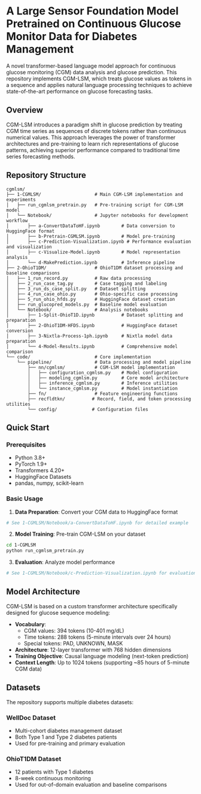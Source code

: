 # A Large Sensor Foundation Model Pretrained on Continuous Glucose Monitor Data for Diabetes Management

A novel transformer-based language model approach for continuous glucose monitoring (CGM) data analysis and glucose prediction. This repository implements CGM-LSM, which treats glucose values as tokens in a sequence and applies natural language processing techniques to achieve state-of-the-art performance on glucose forecasting tasks.

## Overview

CGM-LSM introduces a paradigm shift in glucose prediction by treating CGM time series as sequences of discrete tokens rather than continuous numerical values. This approach leverages the power of transformer architectures and pre-training to learn rich representations of glucose patterns, achieving superior performance compared to traditional time series forecasting methods.


## Repository Structure

```
cgmlsm/
├── 1-CGMLSM/                    # Main CGM-LSM implementation and experiments
│   ├── run_cgmlsm_pretrain.py   # Pre-training script for CGM-LSM model
│   └── Notebook/                # Jupyter notebooks for development workflow
│       ├── a-ConvertDataToHF.ipynb        # Data conversion to HuggingFace format
│       ├── b-Pretrain-CGMLSM.ipynb        # Model pre-training
│       ├── c-Prediction-Visualization.ipynb # Performance evaluation and visualization
│       ├── c-Visualize-Model.ipynb        # Model representation analysis
│       └── d-MakePrediction.ipynb         # Inference pipeline
├── 2-OhioT1DM/                  # OhioT1DM dataset processing and baseline comparisons
│   ├── 1_run_record.py          # Raw data processing
│   ├── 2_run_case_tag.py        # Case tagging and labeling
│   ├── 3_run_ds_case_split.py   # Dataset splitting
│   ├── 4_run_case_ohio.py       # Ohio-specific case processing
│   ├── 5_run_ohio_hfds.py       # HuggingFace dataset creation
│   ├── run_glucopred_models.py  # Baseline model evaluation
│   └── Notebook/                # Analysis notebooks
│       ├── 1-Split-OhioT1D.ipynb          # Dataset splitting and preparation
│       ├── 2-OhioT1DM-HFDS.ipynb          # HuggingFace dataset conversion
│       ├── 3-Nixtla-Process-1ph.ipynb     # Nixtla model data preparation
│       └── 4-Model-Results.ipynb          # Comprehensive model comparison
└── code/                        # Core implementation
    └── pipeline/                # Data processing and model pipeline
        ├── nn/cgmlsm/           # CGM-LSM model implementation
        │   ├── configuration_cgmlsm.py    # Model configuration
        │   ├── modeling_cgmlsm.py         # Core model architecture
        │   ├── inference_cgmlsm.py        # Inference utilities
        │   └── instance_cgmlsm.py         # Model instantiation
        ├── fn/                  # Feature engineering functions
        ├── recfldtkn/          # Record, field, and token processing utilities
        └── config/             # Configuration files
```

## Quick Start

### Prerequisites

- Python 3.8+
- PyTorch 1.9+
- Transformers 4.20+
- HuggingFace Datasets
- pandas, numpy, scikit-learn


### Basic Usage

1. **Data Preparation**: Convert your CGM data to HuggingFace format
```python
# See 1-CGMLSM/Notebook/a-ConvertDataToHF.ipynb for detailed example
```

2. **Model Training**: Pre-train CGM-LSM on your dataset
```bash
cd 1-CGMLSM
python run_cgmlsm_pretrain.py
```

3. **Evaluation**: Analyze model performance
```python
# See 1-CGMLSM/Notebook/c-Prediction-Visualization.ipynb for evaluation examples
```

## Model Architecture

CGM-LSM is based on a custom transformer architecture specifically designed for glucose sequence modeling:

- **Vocabulary**: 
  - CGM values: 394 tokens (10-401 mg/dL)
  - Time tokens: 288 tokens (5-minute intervals over 24 hours)
  - Special tokens: PAD, UNKNOWN, MASK
- **Architecture**: 12-layer transformer with 768 hidden dimensions
- **Training Objective**: Causal language modeling (next-token prediction)
- **Context Length**: Up to 1024 tokens (supporting ~85 hours of 5-minute CGM data)

## Datasets

The repository supports multiple diabetes datasets:

### WellDoc Dataset
- Multi-cohort diabetes management dataset
- Both Type 1 and Type 2 diabetes patients
- Used for pre-training and primary evaluation

### OhioT1DM Dataset
- 12 patients with Type 1 diabetes
- 8-week continuous monitoring
- Used for out-of-domain evaluation and baseline comparisons

